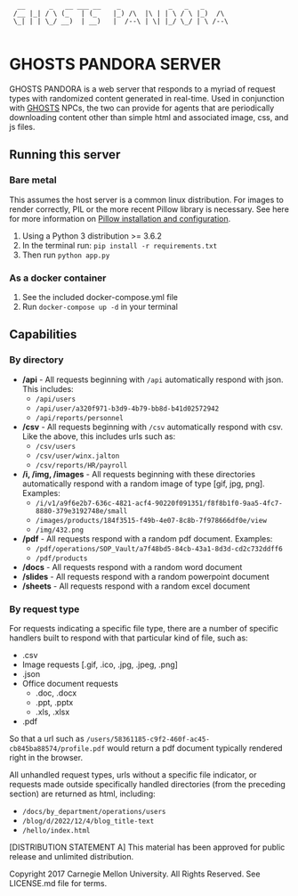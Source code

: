 ```
  __      _   __ ___ __    _            _   _   _       
 /__ |_| / \ (_   | (_    |_) /\  |\ | | \ / \ |_)  /\  
 \_| | | \_/ __)  | __)   |  /--\ | \| |_/ \_/ | \ /--\ 
                                                        
```

# GHOSTS PANDORA SERVER

GHOSTS PANDORA is a web server that responds to a myriad of request types with randomized content generated in real-time. Used in conjunction with [GHOSTS](https://github.com/cmu-sei/GHOSTS) NPCs, the two can provide for agents that are periodically downloading content other than simple html and associated image, css, and js files.

## Running this server

### Bare metal

This assumes the host server is a common linux distribution. For images to render correctly, PIL or the more recent Pillow library is necessary. See here for more information on [Pillow installation and configuration](https://pillow.readthedocs.io/en/latest/installation.html).

1. Using a Python 3 distribution >= 3.6.2 
2. In the terminal run: `pip install -r requirements.txt`
3. Then run `python app.py`

### As a docker container

1. See the included docker-compose.yml file
2. Run `docker-compose up -d` in your terminal

## Capabilities

### By directory

- **/api** - All requests beginning with `/api` automatically respond with json. This includes:
  - `/api/users`
  - `/api/user/a320f971-b3d9-4b79-bb8d-b41d02572942`
  - `/api/reports/personnel`
- **/csv** - All requests beginning with `/csv` automatically respond with csv. Like the above, this includes urls such as:
  - `/csv/users`
  - `/csv/user/winx.jalton`
  - `/csv/reports/HR/payroll`
- **/i, /img, /images** - All requests beginning with these directories automatically respond with a random image of type [gif, jpg, png]. Examples:
  - `/i/v1/a9f6e2b7-636c-4821-acf4-90220f091351/f8f8b1f0-9aa5-4fc7-8880-379e3192748e/small`
  - `/images/products/184f3515-f49b-4e07-8c8b-7f978666df0e/view`
  - `/img/432.png`
- **/pdf** - All requests respond with a random pdf document. Examples:
  - `/pdf/operations/SOP_Vault/a7f48bd5-84cb-43a1-8d3d-cd2c732ddff6`
  - `/pdf/products`
- **/docs** - All requests respond with a random word document
- **/slides** - All requests respond with a random powerpoint document
- **/sheets** - All requests respond with a random excel document

### By request type

For requests indicating a specific file type, there are a number of specific handlers built to respond with that particular kind of file, such as:

- .csv
- Image requests [.gif, .ico, .jpg, .jpeg, .png]
- .json
- Office document requests
  - .doc, .docx
  - .ppt, .pptx
  - .xls, .xlsx
- .pdf

So that a url such as `/users/58361185-c9f2-460f-ac45-cb845ba88574/profile.pdf` would return a pdf document typically rendered right in the browser.

All unhandled request types, urls without a specific file indicator, or requests made outside specifically handled directories (from the preceding section) are returned as html, including:

- `/docs/by_department/operations/users`
- `/blog/d/2022/12/4/blog_title-text`
- `/hello/index.html`

[DISTRIBUTION STATEMENT A] This material has been approved for public release and unlimited distribution.

Copyright 2017 Carnegie Mellon University. All Rights Reserved. See LICENSE.md file for terms.
